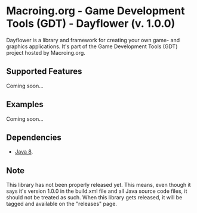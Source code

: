 Macroing.org - Game Development Tools (GDT) - Dayflower (v. 1.0.0)
==================================================================
Dayflower is a library and framework for creating your own game- and graphics applications. It's part of the Game Development Tools (GDT) project hosted by Macroing.org.

Supported Features
------------------
Coming soon...

Examples
--------
Coming soon...

Dependencies
------------
 - [Java 8](http://www.java.com).

Note
----
This library has not been properly released yet. This means, even though it says it's version 1.0.0 in the build.xml file and all Java source code files, it should not be treated as such. When this library gets released, it will be tagged and available on the "releases" page.

